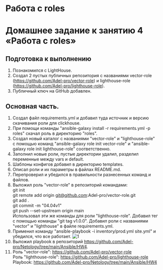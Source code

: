 # Работа с roles
# Домашнее задание к занятию 4 «Работа с roles»

## Подготовка к выполнению
  1. Познакомился с LightHouse.
  2. Создал 2 пустых публичных репозитория с названиями vector-role (https://github.com/Adel-pro/vector-role) и lighthouse-role (https://github.com/Adel-pro/lighthouse-role).
  3. Публичный ключ на GitHub добавлен.   
      
## Основная часть.
  1. Создал файл requirements.yml и добавил туда источник и версию скачивания роли для clickhouse.
  2. При помощи команды "ansible-galaxy install -r requirements.yml -p roles" скачал роль в директорию "roles".
  3. Создал новый каталог с названиями "vector-role" и "lighthouse-role" с помощью команд "ansible-galaxy role init vector-role" и "ansible-galaxy role init lighthouse-role" соответственно.
  4. Заполнил новые роли, пустые директории удалил, разделил переменные между vars и default.
  5. Шаблоны конфигов добавил в директорию templates.
  6. Описал роли и их параметры в файлах README.md.
  7. Перепроверил и убедился в правильности разнесенных команд и файлов.
  8. Выложил роль "vector-role" в репозиторий командами:  
     git init  
     git remote add origin git@github.com:Adel-pro/vector-role.git  
     git add .  
     git commit -m "04.04v1"  
     git push --set-upstream origin main  
     Использовал эти же команды для роли "lighthouse-role". Добавил тег с помощью команды "git tag v1.0.0". Добавил роли с названиями "vector" и "lighthouse" в файле requirements.yml.
  9. Применил команду "ansible-playbook -i inventory/prod.yml site.yml" и убедился, что все работает.
     ![1](https://github.com/Adel-pro/Netology/assets/116494871/c5ce96fe-a1e4-474f-a029-fbf7377cd44e)
  10. Выложил playbook в репозиторий https://github.com/Adel-pro/Netology/tree/main/Ansible/HW4.
  11. Роль "vector-role": https://github.com/Adel-pro/vector-role  
      Роль "lighthouse-role": https://github.com/Adel-pro/lighthouse-role  
      Playbook: https://github.com/Adel-pro/Netology/tree/main/Ansible/HW4
